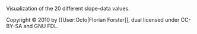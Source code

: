 Visualization of the 20 different slope-data values.

Copyright © 2010 by [[User:Octo|Florian Forster]], dual licensed under CC-BY-SA and GNU FDL.
